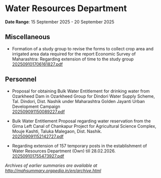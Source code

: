 # Water Resources Department

**Date Range**: 15 September 2025 - 20 September 2025


## Miscellaneous
- Formation of a study group to revise the forms to collect crop area and irrigated area data required for the report Economic Survey of Maharashtra: Regarding extension of time to the study group\
  [202509101706161827.pdf](https://gr.maharashtra.gov.in/Site/Upload/Government%20Resolutions/English/202509101706161827.pdf)

## Personnel
- Proposal for obtaining Bulk Water Entitlement for drinking water from Ozarkheed Dam in Ozarkheed Group for Dindori Water Supply Scheme, Tal. Dindori, Dist. Nashik under Maharashtra Golden Jayanti Urban Development Campaign\
  [202509091150089227.pdf](https://gr.maharashtra.gov.in/Site/Upload/Government%20Resolutions/English/202509091150089227.pdf)

- Bulk Water Entitlement Proposal regarding water reservation from the Girna Left Canal of Chankapur Project for Agricultural Science Complex, Mouje Kashti, Taluka Malegaon, Dist. Nashik.\
  [202509091152142727.pdf](https://gr.maharashtra.gov.in/Site/Upload/Government%20Resolutions/English/202509091152142727.pdf)

- Regarding extension of 157 temporary posts in the establishment of Water Resources Department (Own) till 28.02.2026.\
  [202509101755473927.pdf](https://gr.maharashtra.gov.in/Site/Upload/Government%20Resolutions/English/202509101755473927.pdf)


*Archives of earlier summaries are available at http://mahsummary.orgpedia.in/en/archive.html*